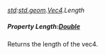 _[std](../../modules/std/std-module.md):[std.geom](../../modules/std/std-geom.md).[Vec4<T>](../../modules/std/std-geom-vec4.md).Length_
##### Property Length:[Double](../../modules/wonkey/wonkey-types-double.md)
Returns the length of the vec4.
